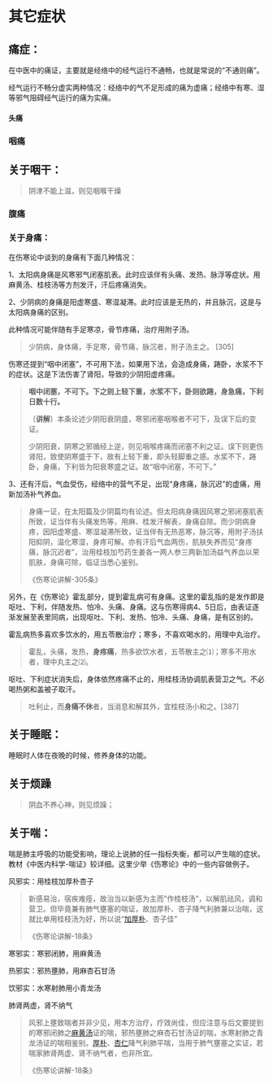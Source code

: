 # 其它症状



## 痛症：

在中医中的痛证，主要就是经络中的经气运行不通畅，也就是常说的“不通则痛”。

经气运行不畅分虚实两种情况：经络中的气不足形成的痛为虚痛；经络中有寒、湿等邪气阻碍经气运行的痛为实痛。

#### 头痛

### 咽痛



## 关于咽干：

> 阴津不能上滋，则见咽喉干燥

### 腹痛

### 关于身痛：



在伤寒论中谈到的身痛有下面几种情况：

1、太阳病身痛是风寒邪气闭塞肌表。此时应该伴有头痛、发热、脉浮等症状。用麻黄汤、桂枝汤等方剂发汗，汗后疼痛消失。

2、少阴病的身痛是阳虚寒盛、寒湿凝滞。此时应该是无热的，并且脉沉，这是与太阳病身痛的区别。

此种情况可能伴随有手足寒凉，骨节疼痛，治疗用附子汤。

> 少阴病，身体痛，手足寒，骨节痛，脉沉者，附子汤主之。 [305]

伤寒还提到“咽中闭塞”，不可用下法，如果用下法，会造成身痛，踡卧，水浆不下的症状。这是下法伤害了肾阳，导致的少阴阳虚疼痛。

> **咽中闭塞，不可下。下之则上轻下重，水浆不下，卧则欲踡，身急痛，下利日数十行。**
>
> 〔**讲解**〕本条论述少阴阳衰阴盛，寒邪闭塞咽喉者不可下，及误下后的变证。
>
> 少阴阳衰，阴寒之邪循经上逆，则见咽喉疼痛而闭塞不利之证。误下则更伤肾阳，致使阴寒盛于下，故有上轻下重，即头轻脚重之感。水浆不下，踡卧，身痛，下利皆为阳衰寒盛之证。故“咽中闭塞，不可下。”

3、还有汗后，气血受伤，经络中的营气不足，出现“身疼痛，脉沉迟”的虚痛，用新加汤补气养血。

> 身痛一证，在太阳篇及少阴篇均有论述。但太阳病身痛因风寒之邪闭塞肌表所致，证当伴有头痛发热等，用麻、桂发汗解表，身痛自除。而少阴病身疼，因阳虚寒盛、寒湿凝滞所致，证当伴有无热恶寒，脉沉等，用附子汤扶阳抑阴，温化寒湿，身疼可解。亦有汗后气血两伤，肌肤失养而见“身疼痛，脉沉迟者”，治用桂枝加芍药生姜各一两人参三两新加汤益气养血以荣肌肤，身痛可除，临证当悉心鉴别。
>
> 《伤寒论讲解-305条》

另外，在《伤寒论》霍乱部分，提到霍乱病可有身痛。这里的霍乱指的是发作即是呕吐、下利，伴随发热、怕冷、头痛、身痛。这与伤寒得病4、5日后，由表证逐渐发展至表里同病，出现呕吐、下利、发热、怕冷、头痛、身痛，是有区别的。

霍乱病热多喜欢多饮水的，用五苓散治疗；寒多，不喜欢喝水的，用理中丸治疗。

> 霍乱，头痛，发热，**身疼痛**，热多欲饮水者，五苓散主之⑴；寒多不用水者，理中丸主之⑵。

呕吐、下利症状消失后，身体依然疼痛不止的，用桂枝汤协调肌表营卫之气。不必喝热粥和盖被子取汗。

> 吐利止，而**身痛不休**者，当消息和解其外，宜桂枝汤小和之。[387]



## 关于睡眠：

睡眠时人体在夜晚的时候，修养身体的功能。

## 关于烦躁

> 阴血不养心神，则见烦躁；





## 关于喘：

喘是肺主呼吸的功能受影响，理论上说肺的任一指标失衡，都可以产生喘的症状。教材《中医内科学-喘证》较详细。这里少举《伤寒论》中的一些内容做例子。

风邪实：用桂枝加厚朴杏子

> 新感易治，宿疾难痊，故治当以新感为主而”作桂枝汤”，以解肌祛风，调和营卫。但毕竟兼有肺气壅塞的喘证，故加厚朴、杏子降气利肺兼以治喘，这就比单用桂枝汤为好，所以说“[加]()[厚朴](https://www.gmzyjc.com/read/bc/bc04-0.0.3.0.0.md)、杏子佳”
>
> 《伤寒论讲解-18条》

寒邪实：寒邪闭肺，用麻黄汤

热邪实：邪热壅肺，用麻杏石甘汤

饮邪实：水寒射肺用小青龙汤

肺肾两虚，肾不纳气

> 风邪上壅致喘者并非少见，用本方治疗，疗效尚佳，但应注意与后文要提到的寒邪闭肺之[麻黄汤](https://www.gmzyjc.com/read/fjx/fjx01-0.2.0.0.0.md)证的喘，邪热壅肺之麻杏石甘汤证的喘，水寒射肺之青龙汤证的喘相鉴别。[厚朴](https://www.gmzyjc.com/read/bc/bc04-0.0.3.0.0.md)、[杏仁](https://www.gmzyjc.com/read/bc/bc16-0.3.1.0.0.md)降气利肺平喘，当用于肺气壅塞之实证，若喘家肺肾两虚、肾不纳气者，也非所宜。
>
> 《伤寒论讲解-18条》



